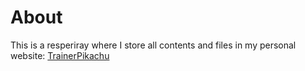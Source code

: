 # About
This is a resperiray where I store all contents and files in my personal website:
[TrainerPikachu](https://trainerpikachu.github.io)
